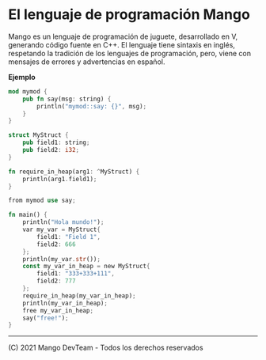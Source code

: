 # El lenguaje de programación Mango

Mango es un lenguaje de programación de juguete, desarrollado en V, generando código fuente en C++.
El lenguaje tiene sintaxis en inglés, respetando la tradición de los lenguajes de programación, pero, viene con mensajes de errores y advertencias
en español.

**Ejemplo**

```rust
mod mymod {
	pub fn say(msg: string) {
		println("mymod::say: {}", msg);
	}
}

struct MyStruct {
	pub field1: string;
	pub field2: i32;
}

fn require_in_heap(arg1: ^MyStruct) {
	println(arg1.field1);
}

from mymod use say;

fn main() {
	println("Hola mundo!");
	var my_var = MyStruct{
		field1: "Field 1",
		field2: 666
	};
	println(my_var.str());
	const my_var_in_heap = new MyStruct{
		field1: "333+333+111",
		field2: 777
	};
	require_in_heap(my_var_in_heap);
	println(my_var_in_heap);
	free my_var_in_heap;
	say("free!");
}
```

* * *

(C) 2021 Mango DevTeam - Todos los derechos reservados
